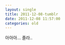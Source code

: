 ```yaml
---
layout: single
title: 2011-12-08-tumblr
date: 2011-12-08 11:57:00
categories: old
---
```

아아아… 졸라..

